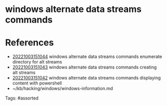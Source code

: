 # windows alternate data streams commands

# References
- [20221003151044](/zet/20221003151044/) windows alternate data streams commands enumerate directory for alt streams
- [20221003151043](/zet/20221003151043/) windows alternate data streams commands creating alt streams
- [20221003151042](/zet/20221003151042/) windows alternate data streams commands displaying content with powershell
- ~/kb/hacking/windows/windows-information.md

Tags:
    #assorted

